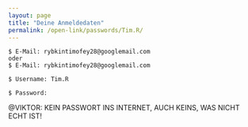 ```yaml
---
layout: page
title: "Deine Anmeldedaten"
permalink: /open-link/passwords/Tim.R/
---
```


    $ E-Mail: rybkintimofey28@googlemail.com
    oder
    $ E-Mail: rybkintimofey28@googlemail.com

    $ Username: Tim.R

    $ Password: 


@VIKTOR: KEIN PASSWORT INS INTERNET, AUCH KEINS, WAS NICHT ECHT IST!
